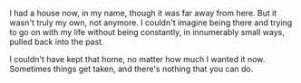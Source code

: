 I had a house now, in my name, though it was far away from here. But it wasn't truly my own, not anymore. I couldn't imagine being there and trying to go on with my life without being constantly, in innumerably small ways, pulled back into the past.

I couldn't have kept that home, no matter how much I wanted it now. Sometimes things get taken, and there's nothing that you can do. 